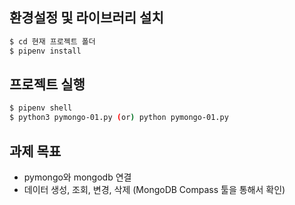 ## 환경설정 및 라이브러리 설치

```bash
$ cd 현재 프로젝트 폴더
$ pipenv install
```

## 프로젝트 실행

```bash
$ pipenv shell
$ python3 pymongo-01.py (or) python pymongo-01.py
```

## 과제 목표

- pymongo와 mongodb 연결
- 데이터 생성, 조회, 변경, 삭제 (MongoDB Compass 툴을 통해서 확인)
